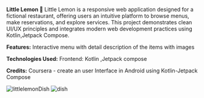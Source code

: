 **Little Lemon 🍋**
Little Lemon is a responsive web application designed for a fictional restaurant, offering users an intuitive platform to browse menus, make reservations, and explore services.
This project demonstrates clean UI/UX principles and integrates modern web development practices using Kotlin,Jetpack Compose.

**Features:**
Interactive menu with detail description of the items with images 

**Technologies Used:**
Frontend: Kotlin ,Jetpack compose

**Credits:**
 Coursera - create an user Interface in Android using Kotlin-Jetpack Compose  
 
 ![littlelemonDish](https://github.com/user-attachments/assets/30d701cb-79ce-487f-876d-a6aaf93c8384) ![dish](https://github.com/user-attachments/assets/469c9589-5588-4225-8cb5-c0ee559505d0)


